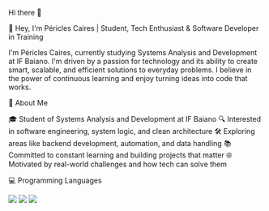 Hi there 👋

👋 Hey, I'm Péricles Caires | Student, Tech Enthusiast & Software Developer in Training 

I'm Péricles Caires, currently studying Systems Analysis and Development at IF Baiano. I'm driven by a passion for technology and its ability to create smart, scalable, and efficient solutions to everyday problems. I believe in the power of continuous learning and enjoy turning ideas into code that works.

📌 About Me

🎓 Student of Systems Analysis and Development at IF Baiano
🔍 Interested in software engineering, system logic, and clean architecture
🛠️ Exploring areas like backend development, automation, and data handling
📚 Committed to constant learning and building projects that matter
🌐 Motivated by real-world challenges and how tech can solve them

💻 Programming Languages

<div display = "inline">
<img src="https://cdn.jsdelivr.net/gh/devicons/devicon@latest/icons/python/python-original-wordmark.svg" />
<img src="https://cdn.jsdelivr.net/gh/devicons/devicon@latest/icons/c/c-original.svg" />
<img src="https://cdn.jsdelivr.net/gh/devicons/devicon@latest/icons/javascript/javascript-original.svg" />
</div>

